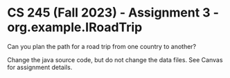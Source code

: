# CS 245 (Fall 2023) - Assignment 3 - org.example.IRoadTrip

Can you plan the path for a road trip from one country to another?

Change the java source code, but do not change the data files. See Canvas for assignment details.
